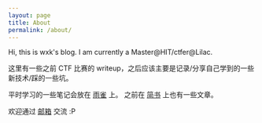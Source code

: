 ```yaml
---
layout: page
title: About
permalink: /about/
---
```


Hi, this is wxk's blog. I am currently a Master@HIT/ctfer@Lilac.

这里有一些之前 CTF 比赛的 writeup，之后应该主要是记录/分享自己学到的一些新技术/踩的一些坑。

平时学习的一些笔记会放在 [雨雀](https://www.yuque.com/d3hr) 上。
之前在 [简书](https://www.jianshu.com/u/82052c0e70a9) 上也有一些文章。

欢迎通过 [邮箱](mailto:weixiankui1997@gmail.com) 交流 :P